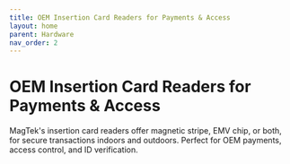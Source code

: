 ```yaml
---
title: OEM Insertion Card Readers for Payments & Access
layout: home
parent: Hardware
nav_order: 2
---
```


# OEM Insertion Card Readers for Payments & Access

MagTek's insertion card readers offer magnetic stripe, EMV chip, or both, for secure transactions indoors and outdoors. Perfect for OEM payments, access control, and ID verification.